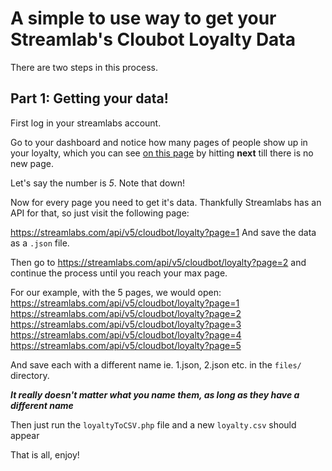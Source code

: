 # A simple to use way to get your Streamlab's Cloubot Loyalty Data

There are two steps in this process.

## Part 1: Getting your data!
First log in your streamlabs account.

Go to your dashboard and notice how many pages of people show up in your loyalty, which you can see [on this page](https://streamlabs.com/dashboard#/cloudbot/loyalty/users) by hitting **next** till there is no new page.

Let's say the number is *5*. Note that down!

Now for every page you need to get it's data.
Thankfully Streamlabs has an API for that, so just visit the following page:

https://streamlabs.com/api/v5/cloudbot/loyalty?page=1
And save the data as a `.json` file.

Then go to https://streamlabs.com/api/v5/cloudbot/loyalty?page=2 and continue the process until you reach your max page.

For our example, with the 5 pages, we would open:
https://streamlabs.com/api/v5/cloudbot/loyalty?page=1
https://streamlabs.com/api/v5/cloudbot/loyalty?page=2
https://streamlabs.com/api/v5/cloudbot/loyalty?page=3
https://streamlabs.com/api/v5/cloudbot/loyalty?page=4
https://streamlabs.com/api/v5/cloudbot/loyalty?page=5

And save each with a different name ie. 1.json, 2.json etc. in the `files/` directory.

***It really doesn't matter what you name them, as long as they have a different name***

Then just run the `loyaltyToCSV.php` file and a new `loyalty.csv` should appear

That is all, enjoy!
